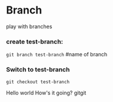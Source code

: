 # Branch
play with branches

### create test-branch:
`git branch test-branch` #name of branch

### Switch to test-branch
`git checkout test-branch`

Hello world 
How's it going? 
gitgit 